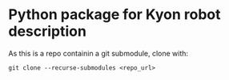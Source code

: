 # Python package for Kyon robot description

As this is a repo containin a git submodule, clone with:

```
git clone --recurse-submodules <repo_url>
```

